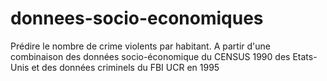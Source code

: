 # donnees-socio-economiques
Prédire le nombre de crime violents par habitant. A partir d'une combinaison des données socio-économique du CENSUS 1990 des Etats-Unis et des données criminels du FBI UCR en 1995  
